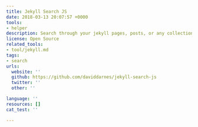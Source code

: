 ```yaml
---
title: Jekyll Search JS
date: 2018-03-13 20:07:57 +0000
tools:
- helper
description: Search through your jekyll pages, posts, or any collection the ES6 way
license: Open Source
related_tools:
- tool/jekyll.md
tags:
- search
urls:
  website: ''
  github: https://github.com/daviddarnes/jekyll-search-js
  twitter: ''
  other: ''

language: ''
resources: []
cat_test: ''

---
```

